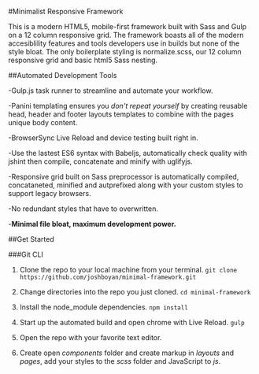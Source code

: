 #Minimalist Responsive Framework

This is a modern HTML5, mobile-first framework built with Sass and Gulp on a 12 column responsive grid. The framework boasts all of the modern accesiblility features and tools developers use in builds but none of the style bloat. The only boilerplate styling is normalize.scss, our 12 column responsive grid and basic html5 Sass nesting. 

##Automated Development Tools

-Gulp.js task runner to streamline and automate your workflow.

-Panini templating ensures you _don't repeat yourself_ by creating reusable head, header and footer layouts templates to combine with the pages unique body content.

-BrowserSync Live Reload and device testing built right in.

-Use the lastest ES6 syntax with Babeljs, automatically check quality with jshint then compile, concatenate and minify with uglifyjs.

-Responsive grid built on Sass preprocessor is automatically compiled, concataneted, minified and autprefixed along with your custom styles to support legacy browsers.

-No redundant styles that have to overwritten.

-__Minimal file bloat, maximum development power.__

##Get Started

###Git CLI
 1. Clone the repo to your local machine from your terminal.
 `git clone https://github.com/joshboyan/minimal-framework.git`

 2. Change directories into the repo you just cloned.
 `cd minimal-framework`

 3. Install the node_module dependencies.
 `npm install`

 4. Start up the automated build and open chrome with Live Reload.
 `gulp`

 5. Open the repo with your favorite text editor.

 6. Create open _components_ folder and create markup in _layouts_ and _pages_, add your styles to the _scss_ folder and JavaScript to _js_.


